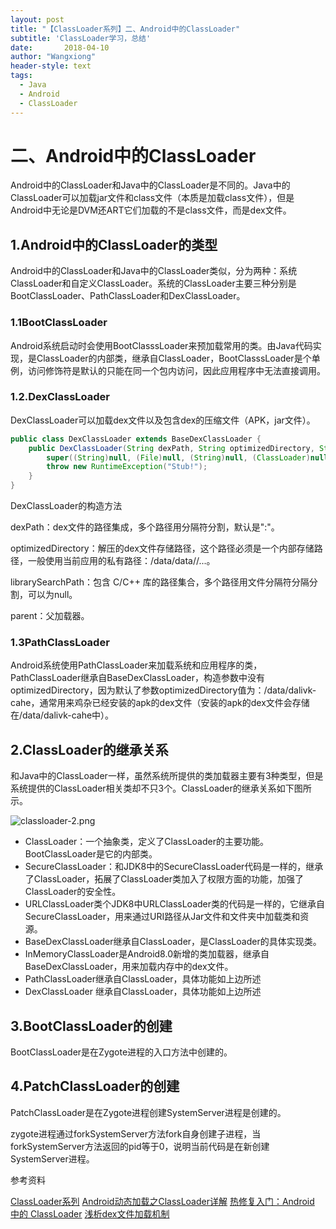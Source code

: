 ```yaml
---
layout: post
title: "【ClassLoader系列】二、Android中的ClassLoader"
subtitle: 'ClassLoader学习，总结'
date:       2018-04-10
author: "Wangxiong"
header-style: text
tags:
  - Java
  - Android
  - ClassLoader
---
```

# 二、Android中的ClassLoader

Android中的ClassLoader和Java中的ClassLoader是不同的。Java中的ClassLoader可以加载jar文件和class文件（本质是加载class文件），但是Android中无论是DVM还ART它们加载的不是class文件，而是dex文件。

## 1.Android中的ClassLoader的类型

Android中的ClassLoader和Java中的ClassLoader类似，分为两种：系统ClassLoader和自定义ClassLoader。系统的ClassLoader主要三种分别是BootClassLoader、PathClassLoader和DexClassLoader。

### 1.1BootClassLoader

Android系统启动时会使用BootClasssLoader来预加载常用的类。由Java代码实现，是ClassLoader的内部类，继承自ClassLoader，BootClasssLoader是个单例，访问修饰符是默认的只能在同一个包内访问，因此应用程序中无法直接调用。

### 1.2.DexClassLoader

DexClassLoader可以加载dex文件以及包含dex的压缩文件（APK，jar文件）。

```java
public class DexClassLoader extends BaseDexClassLoader {
    public DexClassLoader(String dexPath, String optimizedDirectory, String librarySearchPath, ClassLoader parent) {
        super((String)null, (File)null, (String)null, (ClassLoader)null);
        throw new RuntimeException("Stub!");
    }
}
```

DexClassLoader的构造方法

dexPath：dex文件的路径集成，多个路径用分隔符分割，默认是":"。

optimizedDirectory：解压的dex文件存储路径，这个路径必须是一个内部存储路径，一般使用当前应用的私有路径：/data/data/<Package Name>/...。

librarySearchPath：包含 C/C++ 库的路径集合，多个路径用文件分隔符分隔分割，可以为null。

parent：父加载器。

### 1.3PathClassLoader

Android系统使用PathClassLoader来加载系统和应用程序的类，PathClassLoader继承自BaseDexClassLoader，构造参数中没有optimizedDirectory，因为默认了参数optimizedDirectory值为：/data/dalivk-cahe，通常用来鸡杂已经安装的apk的dex文件（安装的apk的dex文件会存储在/data/dalivk-cahe中）。

## 2.ClassLoader的继承关系

和Java中的ClassLoader一样，虽然系统所提供的类加载器主要有3种类型，但是系统提供的ClassLoader相关类却不只3个。ClassLoader的继承关系如下图所示。

![classloader-2.png](https://upload-images.jianshu.io/upload_images/10547376-5b380e4ba832f060.png?imageMogr2/auto-orient/strip%7CimageView2/2/w/1240)

- ClassLoader：一个抽象类，定义了ClassLoader的主要功能。BootClassLoader是它的内部类。
- SecureClassLoader：和JDK8中的SecureClassLoader代码是一样的，继承了ClassLoader，拓展了ClassLoader类加入了权限方面的功能，加强了ClassLoader的安全性。
- URLClassLoader类个JDK8中URLClassLoader类的代码是一样的，它继承自SecureClassLoader，用来通过URI路径从Jar文件和文件夹中加载类和资源。
- BaseDexClassLoader继承自ClassLoader，是ClassLoader的具体实现类。
- InMemoryClassLoader是Android8.0新增的类加载器，继承自BaseDexClassLoader，用来加载内存中的dex文件。
- PathClassLoader继承自ClassLoader，具体功能如上边所述
- DexClassLoader 继承自ClassLoader，具体功能如上边所述

## 3.BootClassLoader的创建

BootClassLoader是在Zygote进程的入口方法中创建的。

## 4.PatchClassLoader的创建

PatchClassLoader是在Zygote进程创建SystemServer进程是创建的。

zygote进程通过forkSystemServer方法fork自身创建子进程，当forkSystemServer方法返回的pid等于0，说明当前代码是在新创建SystemServer进程。

参考资料

[ClassLoader系列](http://liuwangshu.cn/application/classloader/2-android-classloader.html)
[Android动态加载之ClassLoader详解](http://www.jianshu.com/p/a620e368389a)
[热修复入门：Android 中的 ClassLoader](http://www.jianshu.com/p/96a72d1a7974)
[浅析dex文件加载机制](http://www.cnblogs.com/lanrenxinxin/p/4712224.html)

